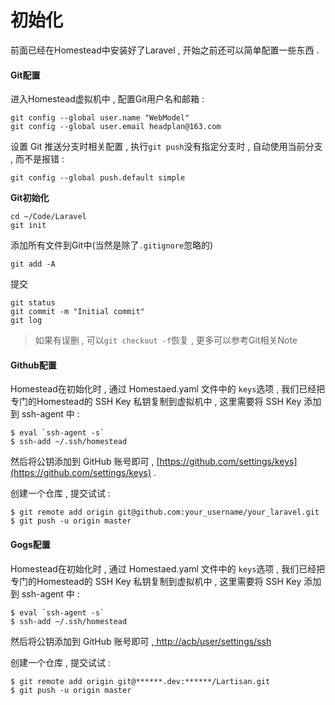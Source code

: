 # 初始化

前面已经在Homestead中安装好了Laravel , 开始之前还可以简单配置一些东西 .

#### **Git配置**

进入Homestead虚拟机中 , 配置Git用户名和邮箱 :

```
git config --global user.name "WebModel"
git config --global user.email headplan@163.com
```

设置 Git 推送分支时相关配置 , 执行`git push`没有指定分支时 , 自动使用当前分支 , 而不是报错 :

```
git config --global push.default simple
```

**Git初始化**

```
cd ~/Code/Laravel
git init
```

添加所有文件到Git中\(当然是除了`.gitignore`忽略的\)

```
git add -A
```

提交

```
git status
git commit -m "Initial commit"
git log
```

> 如果有误删 , 可以`git checkout -f`恢复 , 更多可以参考Git相关Note

#### **Github配置**

Homestead在初始化时 , 通过 Homestaed.yaml 文件中的 `keys`选项 , 我们已经把专门的Homestead的 SSH Key 私钥复制到虚拟机中 , 这里需要将 SSH Key 添加到 ssh-agent 中 :

    $ eval `ssh-agent -s`
    $ ssh-add ~/.ssh/homestead

然后将公钥添加到 GitHub 账号即可 , [https://github.com/settings/keys](https://github.com/settings/keys) .

创建一个仓库 , 提交试试 :

```
$ git remote add origin git@github.com:your_username/your_laravel.git
$ git push -u origin master
```

#### Gogs配置

Homestead在初始化时 , 通过 Homestaed.yaml 文件中的 `keys`选项 , 我们已经把专门的Homestead的 SSH Key 私钥复制到虚拟机中 , 这里需要将 SSH Key 添加到 ssh-agent 中 :

    $ eval `ssh-agent -s`
    $ ssh-add ~/.ssh/homestead

然后将公钥添加到 GitHub 账号即可 ,[ ](http://gogs.dev/user/settings/ssh)[http://acb/user/settings/ssh](http://acb/user/settings/ssh)

创建一个仓库 , 提交试试 :

```
$ git remote add origin git@******.dev:******/Lartisan.git
$ git push -u origin master
```



